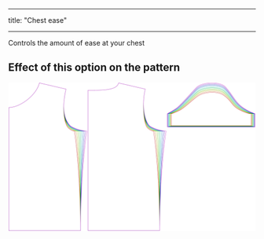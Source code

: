 - - -
title: "Chest ease"
- - -

Controls the amount of ease at your chest

## Effect of this option on the pattern

![This image shows the effect of this option by superimposing several variants that have a different value for this option](teagan_chestease_sample.svg "Effect of this option on the pattern")
